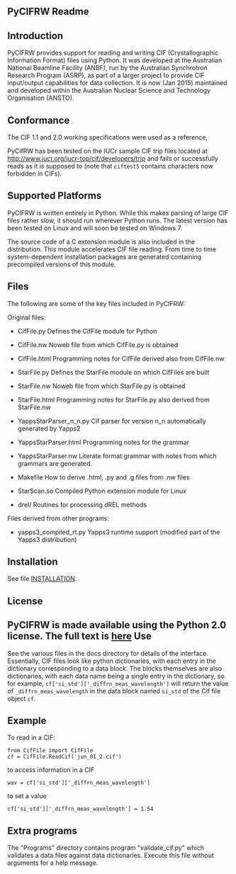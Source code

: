 PyCIFRW Readme
--------------

Introduction
------------

PyCIFRW provides support for reading and writing CIF (Crystallographic
Information Format) files using Python.  It was developed at the
Australian National Beamline Facility (ANBF), run by the Australian
Synchrotron Research Program (ASRP), as part of a larger project to
provide CIF input/output capabilities for data collection.  It is
now (Jan 2015) maintained and developed within the Australian Nuclear Science and
Technology Organisation (ANSTO).

Conformance
-----------

The CIF 1.1 and 2.0 working specifications were used as a reference,

PyCifRW has been tested on the IUCr sample CIF trip files located at
http://www.iucr.org/iucr-top/cif/developers/trip and fails or 
successfully reads as it is supposed to (note that `ciftest5` contains
characters now forbidden in CIFs).   

Supported Platforms
-------------------

PyCIFRW is written entirely in Python.  While this makes parsing of large
CIF files rather slow, it should run wherever Python runs.  The latest version
has been tested on Linux and will soon be tested on Windows 7.

The source code of a C extension module is also included in the distribution.
This module accelerates CIF file reading. From time to time 
system-dependent installation packages are generated containing precompiled
versions of this module. 

Files
-----

The following are some of the key files included in PyCIFRW:

Original files:

* CifFile.py                     Defines the CifFile module for Python
* CifFile.nw                     Noweb file from which CifFile.py is obtained
* CifFile.html                   Programming notes for CifFile derived also from
                               CifFile.nw
* StarFile.py                    Defines the StarFile module on which CifFiles are built
* StarFile.nw                    Noweb file from which StarFile.py is obtained
* StarFile.html                  Programming notes for StarFile.py also derived from StarFile.nw
* YappsStarParser_n_n.py         Cif parser for version n_n automatically generated by Yapps2 
* YappsStarParser.html           Programming notes for the grammar
* YappsStarParser.nw             Literate format grammar with notes from which grammars are
			       generated.
* Makefile                       How to derive .html, .py and .g files from .nw files
* StarScan.so                    Compiled Python extension module for Linux

* drel/                          Routines for processing dREL methods

Files derived from other programs:

* yapps3_compiled_rt.py           Yapps3 runtime support (modified part of the
                               Yapps3 distribution)

Installation
------------

See file [INSTALLATION](https://bitbucket.org/jamesrhester/pycifrw/src/efd90c5e6dec7caf1e61fac68492a7fd66661d97/INSTALLATION?at=development).

License
----------

PyCIFRW is made available using the Python 2.0 license.  The full text is [here](https://bitbucket.org/jamesrhester/pycifrw/src/efd90c5e6dec7caf1e61fac68492a7fd66661d97/LICENSE?at=development)
Use
---

See the various files in the docs directory for details of the interface.  
Essentially, CIF files look like python dictionaries, with each 
entry in the dictionary corresponding to a data block.  The blocks 
themselves are also dictionaries, with each data name being a 
single entry in the dictionary, so for example,
`cf['si_std']['_diffrn_meas_wavelength']` will return the value of 
`_diffrn_meas_wavelength` in the data block named `si_std` of the Cif file object
`cf`.


Example
-------

To read in a CIF:
    
    from CifFile import CifFile
    cf = CifFile.ReadCif('jun_01_2.cif')

to access information in a CIF

    wav = cf['si_std']['_diffrn_meas_wavelength']

to set a value

    cf['si_std']['_diffrn_meas_wavelength'] = 1.54


Extra programs
--------------

The "Programs" directory contains program "validate_cif.py" which
validates a data files against data dictionaries.  Execute this file
without arguments for a help message.